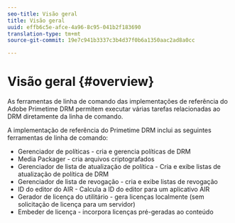 ```yaml
---
seo-title: Visão geral
title: Visão geral
uuid: effb6c5e-afce-4a96-8c95-041b2f183690
translation-type: tm+mt
source-git-commit: 19e7c941b3337c3b4d37f0b6a1350aac2ad8a0cc

---
```



# Visão geral {#overview}

As ferramentas de linha de comando das implementações de referência do Adobe Primetime DRM permitem executar várias tarefas relacionadas ao DRM diretamente da linha de comando.

A implementação de referência do Primetime DRM inclui as seguintes ferramentas de linha de comando:

* Gerenciador de políticas - cria e gerencia políticas de DRM
* Media Packager - cria arquivos criptografados
* Gerenciador de lista de atualização de política - Cria e exibe listas de atualização de política de DRM
* Gerenciador de lista de revogação - cria e exibe listas de revogação
* ID do editor do AIR - Calcula a ID do editor para um aplicativo AIR
* Gerador de licença do utilitário - gera licenças localmente (sem solicitação de licença para um servidor)
* Embeder de licença - incorpora licenças pré-geradas ao conteúdo